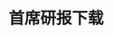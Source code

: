 <!-- generated by markdown-notes-tree -->

# 首席研报下载

<!-- optional markdown-notes-tree directory description starts here -->

<!-- optional markdown-notes-tree directory description ends here -->


